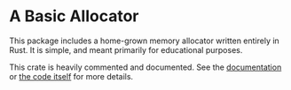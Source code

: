 # A Basic Allocator

This package includes a home-grown memory allocator written entirely in Rust. It
is simple, and meant primarily for educational purposes.

This crate is heavily commented and documented. See the
[documentation](https://docs.rs/basic_allocator) or [the code
itself](https://github.com/wackywendell/basicalloc) for more details.

